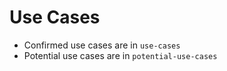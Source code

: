 # Use Cases

- Confirmed use cases are in `use-cases`
- Potential use cases are in `potential-use-cases`
